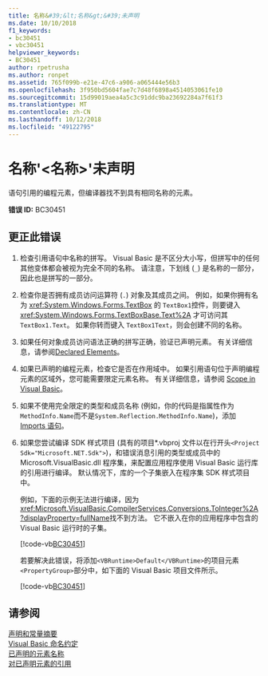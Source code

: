 ```yaml
---
title: 名称&#39;&lt;名称&gt;&#39;未声明
ms.date: 10/10/2018
f1_keywords:
- bc30451
- vbc30451
helpviewer_keywords:
- BC30451
author: rpetrusha
ms.author: ronpet
ms.assetid: 765f099b-e21e-47c6-a906-a065444e56b3
ms.openlocfilehash: 3f950bd5604fae7c7d48f6898a4514053061fe10
ms.sourcegitcommit: 15d99019aea4a5c3c91ddc9ba23692284a7f61f3
ms.translationtype: MT
ms.contentlocale: zh-CN
ms.lasthandoff: 10/12/2018
ms.locfileid: "49122795"
---
```

# <a name="name-39ltnamegt39-is-not-declared"></a>名称&#39;&lt;名称&gt;&#39;未声明
语句引用的编程元素，但编译器找不到具有相同名称的元素。  
  
 **错误 ID:** BC30451  
  
## <a name="to-correct-this-error"></a>更正此错误  
  
1. 检查引用语句中名称的拼写。 Visual Basic 是不区分大小写，但拼写中的任何其他变体都会被视为完全不同的名称。 请注意，下划线 (`_`) 是名称的一部分，因此也是拼写的一部分。  
  
2. 检查你是否拥有成员访问运算符 (`.`) 对象及其成员之间。 例如，如果你拥有名为 <xref:System.Windows.Forms.TextBox> 的 `TextBox1`控件，则要键入 <xref:System.Windows.Forms.TextBoxBase.Text%2A> 才可访问其 `TextBox1.Text`。 如果你转而键入 `TextBox1Text`，则会创建不同的名称。  
  
3. 如果任何对象成员访问语法正确的拼写正确，验证已声明元素。 有关详细信息，请参阅[Declared Elements](../../programming-guide/language-features/declared-elements/index.md)。  
  
4. 如果已声明的编程元素，检查它是否在作用域中。 如果引用语句位于声明编程元素的区域外，您可能需要限定元素名称。 有关详细信息，请参阅 [Scope in Visual Basic](../../programming-guide/language-features/declared-elements/scope.md)。  

5. 如果不使用完全限定的类型和成员名称 (例如，你的代码是指属性作为`MethodInfo.Name`而不是`System.Reflection.MethodInfo.Name`)，添加[Imports 语句](../statements/imports-statement-net-namespace-and-type.md)。

6. 如果您尝试编译 SDK 样式项目 (具有的项目\*.vbproj 文件以在行开头`<Project Sdk="Microsoft.NET.Sdk">`)，和错误消息引用的类型或成员中的 Microsoft.VisualBasic.dll 程序集，来配置应用程序使用 Visual Basic 运行库的引用进行编译。 默认情况下，库的一个子集嵌入在程序集 SDK 样式项目中。

   例如，下面的示例无法进行编译，因为<xref:Microsoft.VisualBasic.CompilerServices.Conversions.ToInteger%2A?displayProperty=fullName>找不到方法。 它不嵌入在你的应用程序中包含的 Visual Basic 运行时的子集。  

   [!code-vb[BC30451](~/samples/snippets/visualbasic/language-reference/error-messages/bc30451/program1.vb)]

   若要解决此错误，将添加`<VBRuntime>Default</VBRuntime>`的项目元素`<PropertyGroup>`部分中，如下面的 Visual Basic 项目文件所示。

   [!code-vb[BC30451](~/samples/snippets/visualbasic/language-reference/error-messages/bc30451/vbruntime.vbproj?highlight=6)]

## <a name="see-also"></a>请参阅  

[声明和常量摘要](../../../visual-basic/language-reference/keywords/declarations-and-constants-summary.md)  
 [Visual Basic 命名约定](../../../visual-basic/programming-guide/program-structure/naming-conventions.md)  
 [已声明的元素名称](../../../visual-basic/programming-guide/language-features/declared-elements/declared-element-names.md)  
 [对已声明元素的引用](../../../visual-basic/programming-guide/language-features/declared-elements/references-to-declared-elements.md)
